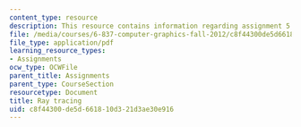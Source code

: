 ```yaml
---
content_type: resource
description: This resource contains information regarding assignment 5.
file: /media/courses/6-837-computer-graphics-fall-2012/c8f44300de5d661810d321d3ae30e916_MIT6_837F12_assn5.pdf
file_type: application/pdf
learning_resource_types:
- Assignments
ocw_type: OCWFile
parent_title: Assignments
parent_type: CourseSection
resourcetype: Document
title: Ray tracing
uid: c8f44300-de5d-6618-10d3-21d3ae30e916
---
```

